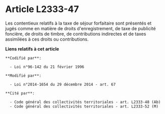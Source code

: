 # Article L2333-47

Les contentieux relatifs à la taxe de séjour forfaitaire sont présentés et jugés comme en matière de droits d'enregistrement,
de taxe de publicité foncière, de droits de timbre, de contributions indirectes et de taxes assimilées à ces droits ou
contributions.

**Liens relatifs à cet article**

	**Codifié par**:

	  - Loi n°96-142 du 21 février 1996

	**Modifié par**:

	  - Loi n°2014-1654 du 29 décembre 2014 - art. 67

	**Cité par**:

	  - Code général des collectivités territoriales - art. L2333-48 (Ab)
	  - Code général des collectivités territoriales - art. L2333-52 (M)

